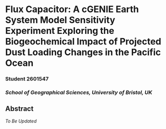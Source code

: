 # Flux Capacitor: A cGENIE Earth System Model Sensitivity Experiment Exploring the  Biogeochemical Impact of Projected Dust Loading Changes in the Pacific Ocean
### Student 2601547
### *School of Geographical Sciences, University of Bristol, UK*

## Abstract

*To Be Updated*

